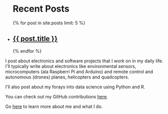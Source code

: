 <ul>
<h1>Recent Posts</h1>
{% for post in site.posts limit: 5 %}
  <li>
    <a href="{{ post.url }}">
      <h2>{{ post.title }}</h2>
    </a>
  </li>
{% endfor %}
</ul>

I post about electronics and software projects that I work on in my daily life. I'll typically write about electronics like  environmental sensors, microcomputers (ala Raspberri Pi and Arduino) and remote control and autonomous (drones) planes, helicopters and quadcopters.   

I'll also post about my forays into data science using Python and R.

You can check out my GitHub contributions [here](https://github.com/OneGneissGuy/).

Go [here](https://onegneissguy.github.io/about) to learn more about me and what I do.


